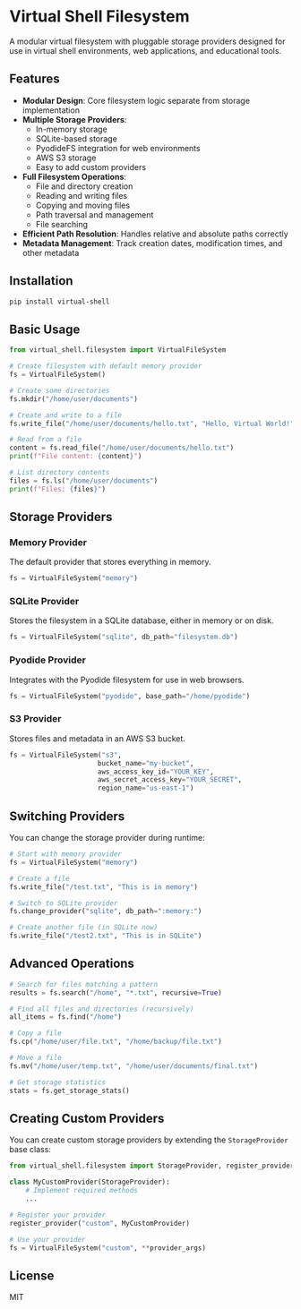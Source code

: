 # Virtual Shell Filesystem

A modular virtual filesystem with pluggable storage providers designed for use in virtual shell environments, web applications, and educational tools.

## Features

- **Modular Design**: Core filesystem logic separate from storage implementation
- **Multiple Storage Providers**:
  - In-memory storage
  - SQLite-based storage
  - PyodideFS integration for web environments
  - AWS S3 storage
  - Easy to add custom providers
- **Full Filesystem Operations**:
  - File and directory creation
  - Reading and writing files
  - Copying and moving files
  - Path traversal and management
  - File searching
- **Efficient Path Resolution**: Handles relative and absolute paths correctly
- **Metadata Management**: Track creation dates, modification times, and other metadata

## Installation

```bash
pip install virtual-shell
```

## Basic Usage

```python
from virtual_shell.filesystem import VirtualFileSystem

# Create filesystem with default memory provider
fs = VirtualFileSystem()

# Create some directories
fs.mkdir("/home/user/documents")

# Create and write to a file
fs.write_file("/home/user/documents/hello.txt", "Hello, Virtual World!")

# Read from a file
content = fs.read_file("/home/user/documents/hello.txt")
print(f"File content: {content}")

# List directory contents
files = fs.ls("/home/user/documents")
print(f"Files: {files}")
```

## Storage Providers

### Memory Provider

The default provider that stores everything in memory.

```python
fs = VirtualFileSystem("memory")
```

### SQLite Provider

Stores the filesystem in a SQLite database, either in memory or on disk.

```python
fs = VirtualFileSystem("sqlite", db_path="filesystem.db")
```

### Pyodide Provider

Integrates with the Pyodide filesystem for use in web browsers.

```python
fs = VirtualFileSystem("pyodide", base_path="/home/pyodide")
```

### S3 Provider

Stores files and metadata in an AWS S3 bucket.

```python
fs = VirtualFileSystem("s3", 
                      bucket_name="my-bucket",
                      aws_access_key_id="YOUR_KEY",
                      aws_secret_access_key="YOUR_SECRET",
                      region_name="us-east-1")
```

## Switching Providers

You can change the storage provider during runtime:

```python
# Start with memory provider
fs = VirtualFileSystem("memory")

# Create a file
fs.write_file("/test.txt", "This is in memory")

# Switch to SQLite provider
fs.change_provider("sqlite", db_path=":memory:")

# Create another file (in SQLite now)
fs.write_file("/test2.txt", "This is in SQLite")
```

## Advanced Operations

```python
# Search for files matching a pattern
results = fs.search("/home", "*.txt", recursive=True)

# Find all files and directories (recursively)
all_items = fs.find("/home")

# Copy a file
fs.cp("/home/user/file.txt", "/home/backup/file.txt")

# Move a file
fs.mv("/home/user/temp.txt", "/home/user/documents/final.txt")

# Get storage statistics
stats = fs.get_storage_stats()
```

## Creating Custom Providers

You can create custom storage providers by extending the `StorageProvider` base class:

```python
from virtual_shell.filesystem import StorageProvider, register_provider

class MyCustomProvider(StorageProvider):
    # Implement required methods
    ...

# Register your provider
register_provider("custom", MyCustomProvider)

# Use your provider
fs = VirtualFileSystem("custom", **provider_args)
```

## License

MIT